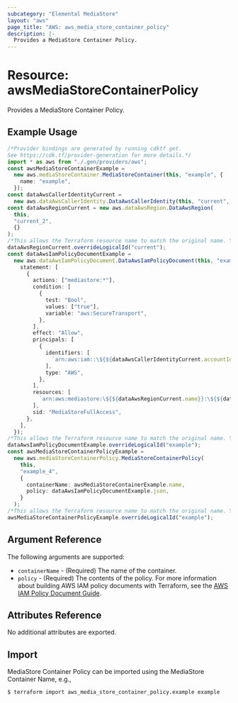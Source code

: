 ```yaml
---
subcategory: "Elemental MediaStore"
layout: "aws"
page_title: "AWS: aws_media_store_container_policy"
description: |-
  Provides a MediaStore Container Policy.
---
```


# Resource: awsMediaStoreContainerPolicy

Provides a MediaStore Container Policy.

## Example Usage

```typescript
/*Provider bindings are generated by running cdktf get.
See https://cdk.tf/provider-generation for more details.*/
import * as aws from "./.gen/providers/aws";
const awsMediaStoreContainerExample =
  new aws.mediaStoreContainer.MediaStoreContainer(this, "example", {
    name: "example",
  });
const dataAwsCallerIdentityCurrent =
  new aws.dataAwsCallerIdentity.DataAwsCallerIdentity(this, "current", {});
const dataAwsRegionCurrent = new aws.dataAwsRegion.DataAwsRegion(
  this,
  "current_2",
  {}
);
/*This allows the Terraform resource name to match the original name. You can remove the call if you don't need them to match.*/
dataAwsRegionCurrent.overrideLogicalId("current");
const dataAwsIamPolicyDocumentExample =
  new aws.dataAwsIamPolicyDocument.DataAwsIamPolicyDocument(this, "example_3", {
    statement: [
      {
        actions: ["mediastore:*"],
        condition: [
          {
            test: "Bool",
            values: ["true"],
            variable: "aws:SecureTransport",
          },
        ],
        effect: "Allow",
        principals: [
          {
            identifiers: [
              `arn:aws:iam::\${${dataAwsCallerIdentityCurrent.accountId}}:root`,
            ],
            type: "AWS",
          },
        ],
        resources: [
          `arn:aws:mediastore:\${${dataAwsRegionCurrent.name}}:\${${dataAwsCallerIdentityCurrent.accountId}}:container/\${${awsMediaStoreContainerExample.name}}/*`,
        ],
        sid: "MediaStoreFullAccess",
      },
    ],
  });
/*This allows the Terraform resource name to match the original name. You can remove the call if you don't need them to match.*/
dataAwsIamPolicyDocumentExample.overrideLogicalId("example");
const awsMediaStoreContainerPolicyExample =
  new aws.mediaStoreContainerPolicy.MediaStoreContainerPolicy(
    this,
    "example_4",
    {
      containerName: awsMediaStoreContainerExample.name,
      policy: dataAwsIamPolicyDocumentExample.json,
    }
  );
/*This allows the Terraform resource name to match the original name. You can remove the call if you don't need them to match.*/
awsMediaStoreContainerPolicyExample.overrideLogicalId("example");

```

## Argument Reference

The following arguments are supported:

* `containerName` - (Required) The name of the container.
* `policy` - (Required) The contents of the policy. For more information about building AWS IAM policy documents with Terraform, see the [AWS IAM Policy Document Guide](https://learn.hashicorp.com/terraform/aws/iam-policy).

## Attributes Reference

No additional attributes are exported.

## Import

MediaStore Container Policy can be imported using the MediaStore Container Name, e.g.,

```console
$ terraform import aws_media_store_container_policy.example example
```
